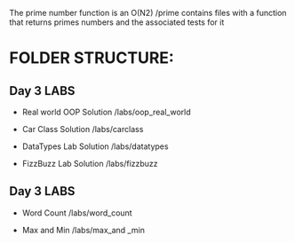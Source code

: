 The prime number function is an O(N2)
/prime contains files with a function that returns primes numbers and the associated tests for it


FOLDER  STRUCTURE:
==============

Day 3 LABS
--------------

- Real world OOP Solution
/labs/oop_real_world

- Car Class Solution
/labs/carclass

- DataTypes Lab Solution
/labs/datatypes

- FizzBuzz Lab Solution
/labs/fizzbuzz


Day 3 LABS
--------------

- Word Count
/labs/word_count

- Max and Min
/labs/max_and _min